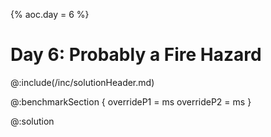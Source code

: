 {% aoc.day = 6 %}

# Day 6: Probably a Fire Hazard

@:include(/inc/solutionHeader.md)

@:benchmarkSection {
    overrideP1 = ms
    overrideP2 = ms
}

@:solution